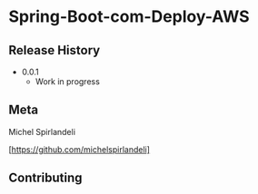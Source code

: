 # Spring-Boot-com-Deploy-AWS

## Release History

* 0.0.1
    * Work in progress

## Meta

Michel Spirlandeli 

[https://github.com/michelspirlandeli]

## Contributing
